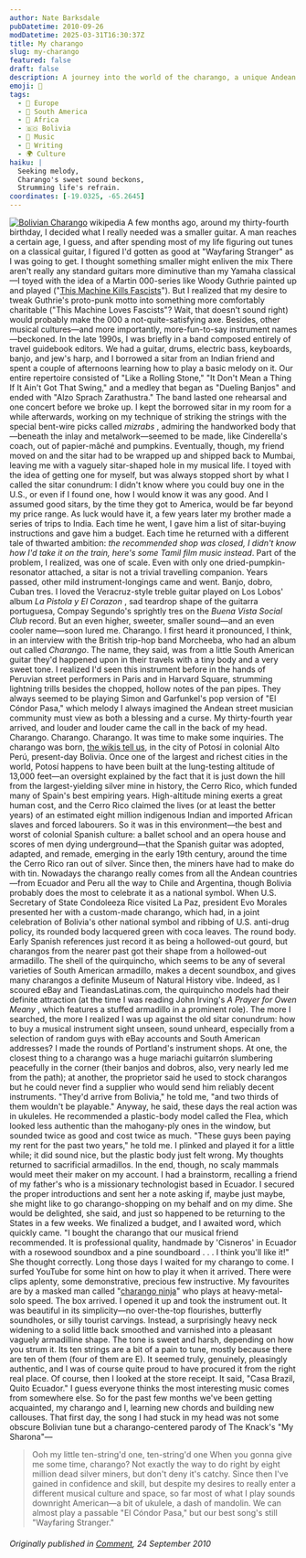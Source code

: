 ```yaml
---
author: Nate Barksdale
pubDatetime: 2010-09-26
modDatetime: 2025-03-31T16:30:37Z
title: My charango
slug: my-charango
featured: false
draft: false
description: A journey into the world of the charango, a unique Andean instrument, as I reflect on my musical exploration and the cultural significance behind it.
emoji: 🎸
tags:
  - 🍷 Europe
  - 🧉 South America
  - 🦁 Africa
  - 🇧🇴 Bolivia
  - 🎵 Music
  - 📝 Writing
  - 🌍 Culture
haiku: |
  Seeking melody,  
  Charango's sweet sound beckons,  
  Strumming life's refrain.
coordinates: [-19.0325, -65.2645]
---
```


[![Bolivian Charango](@assets/images/charango_530.jpg)](@assets/images/charango_530.jpg)
wikipedia
A few months ago, around my thirty-fourth birthday, I decided what I really needed was a smaller guitar. A man reaches a certain age, I guess, and after spending most of my life figuring out tunes on a classical guitar, I figured I'd gotten as good at "Wayfaring Stranger" as I was going to get. I thought something smaller might enliven the mix
There aren't really any standard guitars more diminutive than my Yamaha classical—I toyed with the idea of a Martin 000-series like Woody Guthrie painted up and played ("[This Machine Kills Fascists](http://aconversationoncool.tumblr.com/post/1098218886/this-machine-kills-fascists-woody-guthrie)"). But I realized that my desire to tweak Guthrie's proto-punk motto into something more comfortably charitable ("This Machine Loves Fascists"? Wait, that doesn't sound right) would probably make the 000 a not-quite-satisfying axe. Besides, other musical cultures—and more importantly, more-fun-to-say instrument names—beckoned. In the late 1990s, I was briefly in a band composed entirely of travel guidebook editors. We had a guitar, drums, electric bass, keyboards, banjo, and jew's harp, and I borrowed a sitar from an Indian friend and spent a couple of afternoons learning how to play a basic melody on it. Our entire repertoire consisted of "Like a Rolling Stone," "It Don't Mean a Thing If It Ain't Got That Swing," and a medley that began as "Dueling Banjos" and ended with "Alzo Sprach Zarathustra." The band lasted one rehearsal and one concert before we broke up. I kept the borrowed sitar in my room for a while afterwards, working on my technique of striking the strings with the special bent-wire picks called _mizrabs_ , admiring the handworked body that—beneath the inlay and metalwork—seemed to be made, like Cinderella's coach, out of papier-mâché and pumpkins. Eventually, though, my friend moved on and the sitar had to be wrapped up and shipped back to Mumbai, leaving me with a vaguely sitar-shaped hole in my musical life. I toyed with the idea of getting one for myself, but was always stopped short by what I called the sitar conundrum: I didn't know where you could buy one in the U.S., or even if I found one, how I would know it was any good. And I assumed good sitars, by the time they got to America, would be far beyond my price range. As luck would have it, a few years later my brother made a series of trips to India. Each time he went, I gave him a list of sitar-buying instructions and gave him a budget. Each time he returned with a different tale of thwarted ambition: _the recommended shop was closed, I didn't know how I'd take it on the train, here's some Tamil film music instead_. Part of the problem, I realized, was one of scale. Even with only one dried-pumpkin-resonator attached, a sitar is not a trivial travelling companion. Years passed, other mild instrument-longings came and went. Banjo, dobro, Cuban tres. I loved the Veracruz-style treble guitar played on Los Lobos' album _La Pistola y El Corazon_ , sad teardrop shape of the guitarra portuguesa, Compay Segundo's sprightly tres on the _Buena Vista Social Club_ record. But an even higher, sweeter, smaller sound—and an even cooler name—soon lured me. Charango. I first heard it pronounced, I think, in an interview with the British trip-hop band Morcheeba, who had an album out called _Charango_. The name, they said, was from a little South American guitar they'd happened upon in their travels with a tiny body and a very sweet tone. I realized I'd seen this instrument before in the hands of Peruvian street performers in Paris and in Harvard Square, strumming lightning trills besides the chopped, hollow notes of the pan pipes. They always seemed to be playing Simon and Garfunkel's pop version of "El Cóndor Pasa," which melody I always imagined the Andean street musician community must view as both a blessing and a curse. My thirty-fourth year arrived, and louder and louder came the call in the back of my head. Charango. Charango. Charango. It was time to make some inquiries. The charango was born, [the wikis tell us](http://en.wikipedia.org/wiki/Charango), in the city of Potosí in colonial Alto Perú, present-day Bolivia. Once one of the largest and richest cities in the world, Potosí happens to have been built at the lung-testing altitude of 13,000 feet—an oversight explained by the fact that it is just down the hill from the largest-yielding silver mine in history, the Cerro Rico, which funded many of Spain's best empiring years. High-altitude mining exerts a great human cost, and the Cerro Rico claimed the lives (or at least the better years) of an estimated eight million indigenous Indian and imported African slaves and forced labourers. So it was in this environment—the best and worst of colonial Spanish culture: a ballet school and an opera house and scores of men dying underground—that the Spanish guitar was adopted, adapted, and remade, emerging in the early 19th century, around the time the Cerro Rico ran out of silver. Since then, the miners have had to make do with tin. Nowadays the charango really comes from all the Andean countries—from Ecuador and Peru all the way to Chile and Argentina, though Bolivia probably does the most to celebrate it as a national symbol. When U.S. Secretary of State Condoleeza Rice visited La Paz, president Evo Morales presented her with a custom-made charango, which had, in a joint celebration of Bolivia's other national symbol and ribbing of U.S. anti-drug policy, its rounded body lacquered green with coca leaves. The round body. Early Spanish references just record it as being a hollowed-out gourd, but charangos from the nearer past got their shape from a hollowed-out armadillo. The shell of the quirquincho, which seems to be any of several varieties of South American armadillo, makes a decent soundbox, and gives many charangos a definite Museum of Natural History vibe. Indeed, as I scoured eBay and TieandasLatinas.com, the quirquincho models had their definite attraction (at the time I was reading John Irving's _A Prayer for Owen Meany_ , which features a stuffed armadillo in a prominent role). The more I searched, the more I realized I was up against the old sitar conundrum: how to buy a musical instrument sight unseen, sound unheard, especially from a selection of random guys with eBay accounts and South American addresses? I made the rounds of Portland's instrument shops. At one, the closest thing to a charango was a huge mariachi guitarrón slumbering peacefully in the corner (their banjos and dobros, also, very nearly led me from the path); at another, the proprietor said he used to stock charangos but he could never find a supplier who would send him reliably decent instruments. "They'd arrive from Bolivia," he told me, "and two thirds of them wouldn't be playable." Anyway, he said, these days the real action was in ukuleles. He recommended a plastic-body model called the Flea, which looked less authentic than the mahogany-ply ones in the window, but sounded twice as good and cost twice as much. "These guys been paying my rent for the past two years," he told me. I plinked and played it for a little while; it did sound nice, but the plastic body just felt wrong. My thoughts returned to sacrificial armadillos. In the end, though, no scaly mammals would meet their maker on my account. I had a brainstorm, recalling a friend of my father's who is a missionary technologist based in Ecuador. I secured the proper introductions and sent her a note asking if, maybe just maybe, she might like to go charango-shopping on my behalf and on my dime. She would be delighted, she said, and just so happened to be returning to the States in a few weeks. We finalized a budget, and I awaited word, which quickly came. "I bought the charango that our musical friend recommended. It is professional quality, handmade by 'Cisneros' in Ecuador with a rosewood soundbox and a pine soundboard . . . I think you'll like it!" She thought correctly. Long those days I waited for my charango to come. I surfed YouTube for some hint on how to play it when it arrived. There were clips aplenty, some demonstrative, precious few instructive. My favourites are by a masked man called "[charango ninja](http://www.youtube.com/watch?v=LWKkacSgxlg)" who plays at heavy-metal-solo speed. The box arrived. I opened it up and took the instrument out. It was beautiful in its simplicity—no over-the-top flourishes, butterfly soundholes, or silly tourist carvings. Instead, a surprisingly heavy neck widening to a solid little back smoothed and varnished into a pleasant vaguely armadilline shape. The tone is sweet and harsh, depending on how you strum it. Its ten strings are a bit of a pain to tune, mostly because there are ten of them (four of them are E). It seemed truly, genuinely, pleasingly authentic, and I was of course quite proud to have procured it from the right real place. Of course, then I looked at the store receipt. It said, "Casa Brazil, Quito Ecuador." I guess everyone thinks the most interesting music comes from somewhere else. So for the past few months we've been getting acquainted, my charango and I, learning new chords and building new callouses. That first day, the song I had stuck in my head was not some obscure Bolivian tune but a charango-centered parody of The Knack's "My Sharona"—

> Ooh my little ten-string'd one, ten-string'd one When you gonna give me some time, charango?
> Not exactly the way to do right by eight million dead silver miners, but don't deny it's catchy. Since then I've gained in confidence and skill, but despite my desires to really enter a different musical culture and space, so far most of what I play sounds downright American—a bit of ukulele, a dash of mandolin. We can almost play a passable "El Cóndor Pasa," but our best song's still "Wayfaring Stranger."

###### Originally published in [_Comment_](http://www.cardus.ca/comment/article/2212/), 24 September 2010
